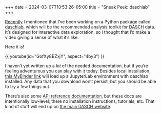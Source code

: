 +++
date = 2024-03-07T10:53:26-05:00
title = "Sneak Peek: daschlab"
+++

[Recently](@/2024/fun-python-filtering-pattern.md) I mentioned that I’ve been
working on a Python package called [daschlab], which will be the recommended
analysis toolkit for [DASCH] data. It’s designed for interactive data
exploration, so I thought that I’d make a video giving a sense of what it’s
like.

[daschlab]: https://github.com/pkgw/daschlab
[DASCH]: https://dasch.cfa.harvard.edu/

<!-- more -->

Here it is!

{{ youtube(id="GofXy8BZxjY", aspect="4by3") }}

I haven’t yet written up a *lot* of the needed documentation, but if you’re
feeling adventurous you can play with it today. Besides local installation,
[this MyBinder link][mybinder] will load up a JupyterLab environment with
daschlab installed. Any data that you download won’t persist, but you should be
able to try a few things out.

[mybinder]: https://mybinder.org/v2/gh/pkgw/daschlab/HEAD

There‘s also some [API reference documentation][apidocs], but these docs are
intentionally low-level; there no installation instructions, tutorials, etc. That
kind of stuff will end up on [the main DASCH website][DASCH].

[apidocs]: https://daschlab.readthedocs.io/